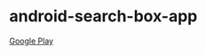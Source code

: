 # android-search-box-app
[Google Play](https://play.google.com/store/apps/details?id=app.atomofiron.searchboxapp)
